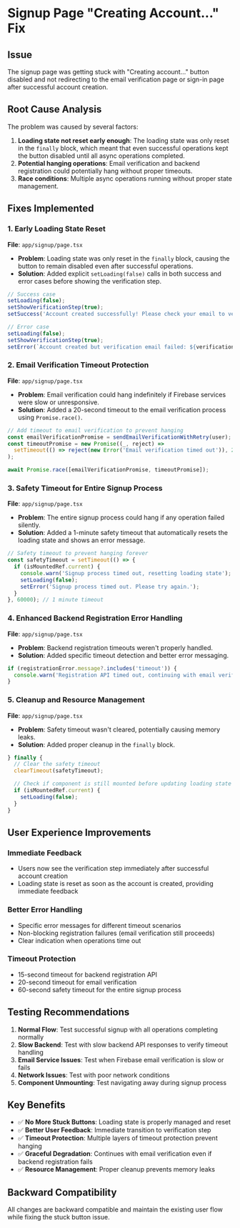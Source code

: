 # Signup Page "Creating Account..." Fix

## Issue

The signup page was getting stuck with "Creating account..." button disabled and not redirecting to the email verification page or sign-in page after successful account creation.

## Root Cause Analysis

The problem was caused by several factors:

1. **Loading state not reset early enough**: The loading state was only reset in the `finally` block, which meant that even successful operations kept the button disabled until all async operations completed.
2. **Potential hanging operations**: Email verification and backend registration could potentially hang without proper timeouts.
3. **Race conditions**: Multiple async operations running without proper state management.

## Fixes Implemented

### 1. Early Loading State Reset

**File**: `app/signup/page.tsx`

- **Problem**: Loading state was only reset in the `finally` block, causing the button to remain disabled even after successful operations.
- **Solution**: Added explicit `setLoading(false)` calls in both success and error cases before showing the verification step.

```typescript
// Success case
setLoading(false);
setShowVerificationStep(true);
setSuccess('Account created successfully! Please check your email to verify your account.');

// Error case
setLoading(false);
setShowVerificationStep(true);
setError(`Account created but verification email failed: ${verificationError.message}`);
```

### 2. Email Verification Timeout Protection

**File**: `app/signup/page.tsx`

- **Problem**: Email verification could hang indefinitely if Firebase services were slow or unresponsive.
- **Solution**: Added a 20-second timeout to the email verification process using `Promise.race()`.

```typescript
// Add timeout to email verification to prevent hanging
const emailVerificationPromise = sendEmailVerificationWithRetry(user);
const timeoutPromise = new Promise((_, reject) =>
  setTimeout(() => reject(new Error('Email verification timed out')), 20000),
);

await Promise.race([emailVerificationPromise, timeoutPromise]);
```

### 3. Safety Timeout for Entire Signup Process

**File**: `app/signup/page.tsx`

- **Problem**: The entire signup process could hang if any operation failed silently.
- **Solution**: Added a 1-minute safety timeout that automatically resets the loading state and shows an error message.

```typescript
// Safety timeout to prevent hanging forever
const safetyTimeout = setTimeout(() => {
  if (isMountedRef.current) {
    console.warn('Signup process timed out, resetting loading state');
    setLoading(false);
    setError('Signup process timed out. Please try again.');
  }
}, 60000); // 1 minute timeout
```

### 4. Enhanced Backend Registration Error Handling

**File**: `app/signup/page.tsx`

- **Problem**: Backend registration timeouts weren't properly handled.
- **Solution**: Added specific timeout detection and better error messaging.

```typescript
if (registrationError.message?.includes('timeout')) {
  console.warn('Registration API timed out, continuing with email verification');
}
```

### 5. Cleanup and Resource Management

**File**: `app/signup/page.tsx`

- **Problem**: Safety timeout wasn't cleared, potentially causing memory leaks.
- **Solution**: Added proper cleanup in the `finally` block.

```typescript
} finally {
  // Clear the safety timeout
  clearTimeout(safetyTimeout);

  // Check if component is still mounted before updating loading state
  if (isMountedRef.current) {
    setLoading(false);
  }
}
```

## User Experience Improvements

### Immediate Feedback

- Users now see the verification step immediately after successful account creation
- Loading state is reset as soon as the account is created, providing immediate feedback

### Better Error Handling

- Specific error messages for different timeout scenarios
- Non-blocking registration failures (email verification still proceeds)
- Clear indication when operations time out

### Timeout Protection

- 15-second timeout for backend registration API
- 20-second timeout for email verification
- 60-second safety timeout for the entire signup process

## Testing Recommendations

1. **Normal Flow**: Test successful signup with all operations completing normally
2. **Slow Backend**: Test with slow backend API responses to verify timeout handling
3. **Email Service Issues**: Test when Firebase email verification is slow or fails
4. **Network Issues**: Test with poor network conditions
5. **Component Unmounting**: Test navigating away during signup process

## Key Benefits

- ✅ **No More Stuck Buttons**: Loading state is properly managed and reset
- ✅ **Better User Feedback**: Immediate transition to verification step
- ✅ **Timeout Protection**: Multiple layers of timeout protection prevent hanging
- ✅ **Graceful Degradation**: Continues with email verification even if backend registration fails
- ✅ **Resource Management**: Proper cleanup prevents memory leaks

## Backward Compatibility

All changes are backward compatible and maintain the existing user flow while fixing the stuck button issue.
